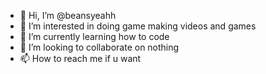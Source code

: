 - 👋 Hi, I’m @beansyeahh
- 👀 I’m interested in doing game making videos and games 
- 🌱 I’m currently learning how to code
- 💞️ I’m looking to collaborate on nothing 
- 📫 How to reach me if u want

<!---
beansyeahh/beansyeahh is a ✨ special ✨ repository because its `README.md` (this file) appears on your GitHub profile.
You can click the Preview link to take a look at your changes.
--->
